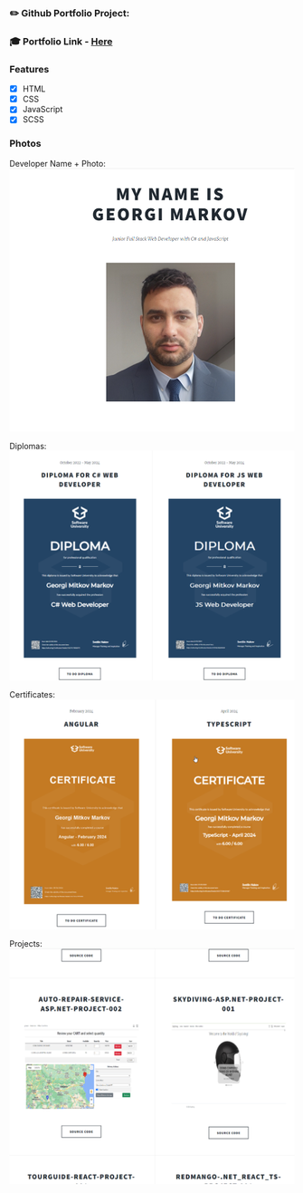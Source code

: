 ### ✏️ Github Portfolio Project:

### 🎓 Portfolio Link - [Here](https://gogata05.github.io/)

### Features

- [x] HTML
- [x] CSS
- [x] JavaScript
- [x] SCSS

### Photos

Developer Name + Photo:
![image](/images/TitlepPlusPhoto.png)

Diplomas:
![image](/images/Diplomas.png)

Certificates:
![image](/images/Certificates.png)

Projects:
![image](/images/Projects.png)
